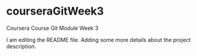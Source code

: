 # courseraGitWeek3
Coursera Course Git Module Week 3 

I am editing the README file. Adding some more details about the project description.
